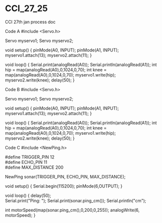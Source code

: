 # CCI_27_25
CCI 27th jan process doc

Code A
#include <Servo.h>

Servo myservo1;
Servo myservo2;

void setup() {
pinMode(A0, INPUT);
pinMode(A1, INPUT);
myservo1.attach(13);
myservo2.attach(11);
}

void loop() {
Serial.print(analogRead(A0));
Serial.println(analogRead(A1));
int hip = map(analogRead(A0),0,1024,0,70);
int knee = map(analogRead(A0),0,1024,0,70);
myservo1.write(hip);
myservo2.write(knee);
delay(50);
}




Code B
#include <Servo.h>

Servo myservo1;
Servo myservo2;

void setup() {
pinMode(A0, INPUT);
pinMode(A1, INPUT);
myservo1.attach(13);
myservo2.attach(11);
}

void loop() {
Serial.print(analogRead(A0));
Serial.println(analogRead(A1));
int hip = map(analogRead(A0),0,1024,0,70);
int knee = map(analogRead(A0),0,1024,0,70);
myservo1.write(hip);
myservo2.write(knee);
delay(50);
}






Code C
#include <NewPing.h>

#define TRIGGER_PIN  12  
#define ECHO_PIN     11  
#define MAX_DISTANCE 200 

NewPing sonar(TRIGGER_PIN, ECHO_PIN, MAX_DISTANCE); 

void setup() {
  Serial.begin(115200);
  pinMode(6,OUTPUT); 
}

void loop() {
  delay(50);                    
  Serial.print("Ping: ");
  Serial.print(sonar.ping_cm()); 
  Serial.println("cm");

  int motorSpeed(map(sonar.ping_cm(),0,200,0,255));
  analogWrite(6, motorSpeed);
}

